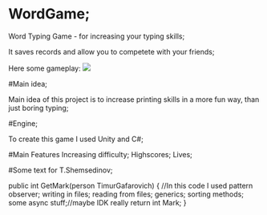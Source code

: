 # WordGame;

Word Typing Game - for increasing your typing skills;

It saves records and allow you to competete with your friends;

Here some gameplay:
![](https://i.ibb.co/NNy3qHd/gameplay.png)

#Main idea;

Main idea of this project is to increase printing skills in a more fun way, than just boring typing;

#Engine;

To create this game I used Unity and C#;

#Main Features
Increasing difficulty;
Highscores;
Lives;

#Some text for T.Shemsedinov;

public int GetMark(person TimurGafarovich) 
{
  //In this code I used
  pattern observer;
  writing in files;
  reading from files;
  generics;
  sorting methods;
  some async stuff;//maybe IDK really
  return int Mark;
}


